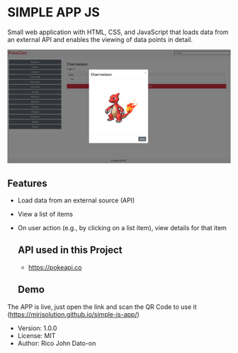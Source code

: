 # SIMPLE APP JS

Small web application with HTML, CSS, and JavaScript that loads data from an external API and enables the viewing of data points in detail.

![Alt text](/img/1.png?raw=true 'APP')

## Features

- Load data from an external source (API)
- View a list of items
- On user action (e.g., by clicking on a list item), view details for that item

  ## API used in this Project

  - https://pokeapi.co

  ## Demo

The APP is live, just open the link and scan the QR Code to use it (https://mirjsolution.github.io/simple-js-app/)

- Version: 1.0.0
- License: MIT
- Author: Rico John Dato-on
